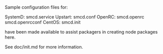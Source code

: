Sample configuration files for:

SystemD: smcd.service
Upstart: smcd.conf
OpenRC:  smcd.openrc
         smcd.openrcconf
CentOS:  smcd.init

have been made available to assist packagers in creating node packages here.

See doc/init.md for more information.
